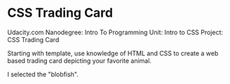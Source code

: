 # CSS Trading Card

Udacity.com
Nanodegree: Intro To Programming
Unit: Intro to CSS
Project: CSS Trading Card

Starting with template, use knowledge of HTML and CSS to create a web based
trading card depicting your favorite animal.

I selected the "blobfish".
